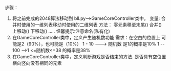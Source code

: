 步骤：
1. 将之前完成的2048算法移动到
    bll.py-->GameCoreController类中。
    变量:
        合并时使用的一维列表移动时使用的二维列表
    方法︰
        零元素移至末尾()
        合并()
        上移动()
        下移动()
        .....
        愠馨提示∶注意命名(私有化)
2. 在GameCoreController类中，定义产生随机数功能
    需求：在空白的位置上
        可能是2（90%），也可能是（10%）
        1 - 10 ———> 随机数 是1的概率是10%
        1 -- 100 -->1 <=随机数<=38 的概率是38%
3. 在GameCoreController类中，定义判断游戏是否结束的方法.
    是否具有空位置
    横向竖向没有相同的元素